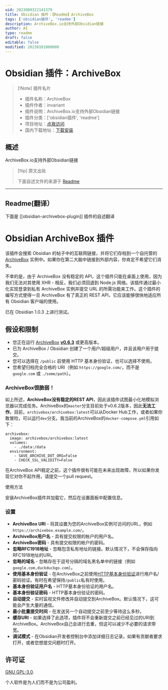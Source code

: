 ```yaml
---
uid: 2023080322141379
title: Obsidian 插件：【Readme】ArchiveBox
tags: ['obsidian插件', 'readme']
description: ArchiveBox.io支持外部Obsidian链接
author: AI
type: readme
draft: false
editable: false
modified: 20230101000000
---
```


# Obsidian 插件：ArchiveBox

> [!Note] 插件名片
> - 插件名称：ArchiveBox
> - 插件作者：invariant
> - 插件说明：ArchiveBox.io支持外部Obsidian链接
> - 插件分类：['obsidian插件', 'readme']
> - 项目地址：[点我访问](https://github.com/invariant/obsidian-archivebox-plugin)
> - 国内下载地址：[下载安装](https://pkmer.cn/products/plugin/pluginMarket/?obsidian-archivebox-plugin)

## 概述

ArchiveBox.io支持外部Obsidian链接



> [!tip] 原文出处
> 
>下面自述文件的来源于 [Readme](https://ghproxy.net/https://raw.githubusercontent.com/invariant/obsidian-archivebox-plugin/main/README.md)
> 

---

## Readme(翻译）

下面是 [[obsidian-archivebox-plugin]] 插件的自述翻译


# Obsidian ArchiveBox 插件

该插件会搜索 Obsidian 的帖子中的互联网链接，并将它们存档到一个自托管的 [ArchiveBox](https://archivebox.io) 实例中。如果你在第二大脑中链接到外部内容，你肯定不希望它们消失。

不幸的是，由于 ArchiveBox 没有稳定的 API，这个插件只能在桌面上使用，因为我们无法对其使用 XHR - 相反，我们必须回退到 Node.js 网络。该插件通过最小化实现登录到私有 ArchiveBox 实例并提交 URL 的所需功能来工作。这个插件的编写方式使得一旦 ArchiveBox 有了真正的 REST API，它应该能够很快地适应所有 Obsidian 客户端的使用。

已在 Obsidian 1.0.3 上进行测试。

## 假设和限制

- 您正在运行 [ArchiveBox](https://archivebox.io) [**v0.6.3**](https://github.com/ArchiveBox/ArchiveBox/pull/721) 或更高版本。
- 已为 ArchiveBox / Obsidian 创建了一个用户/超级用户，并且该用户用于提交。
- 您可以选择在 `/public` 前使用 HTTP 基本身份验证，也可以选择不使用。
- 您希望归档完全合格的 URI（例如 `https://google.com/`，而不是 `google.com` 或 `./some/path`）。

### ArchiveBox很脆弱！

如上所述，**ArchiveBox没有稳定的REST API**，因此该插件试图最小化地模拟浏览器以完成任务。ArchiveBox的`master`分支目前处于v0.6.2版本，因此**无法工作**。目前，`archivebox/archivebox:latest`可以从Docker Hub工作，或者如果你敢冒险，可以运行`dev`分支。我当前的ArchiveBox的`docker-compose.yml`引用如下：

````docker-compose
archivebox:
  image: archivebox/archivebox:latest
  volumes:
    - ./data:/data
  environment:
    - SAVE_ARCHIVE_DOT_ORG=False
    - CHECK_SSL_VALIDITY=False
````

在ArchiveBox API稳定之前，这个插件很有可能在未来出现故障，所以如果你发现它对你不起作用，请提交一个pull request。

使用方法

安装ArchiveBox插件并加载它，然后在设置面板中配置信息。

### 设置

- **ArchiveBox URI** - 将其设置为您的ArchiveBox实例可访问的URL，例如 `https://archivebox.example.com/`。
- **ArchiveBox用户名** - 具有提交权限的帐户的用户名。
- **ArchiveBox密码** - 具有提交权限的帐户的密码。
- **忽略RFC1918地址** - 忽略包含私有地址的链接。默认情况下，不会保存指向RFC1918地址的URI。
- **忽略的域名** - 忽略存在于逗号分隔的域名黑名单中的链接（例如 `google.com,duckduckgo.com`）。
- **使用基本身份验证** - 在ArchiveBox之前使用[HTTP基本身份验证](https://developer.mozilla.org/en-US/docs/Web/HTTP/Authentication)进行用户名/密码验证。有时在希望保持`/public`私有时使用。
- **基本身份验证用户名** - HTTP基本身份验证的用户名。
- **基本身份验证密码** - HTTP基本身份验证的密码。
- **自动提交** - 实时监视文件修改并自动提交到ArchiveBox。默认情况下，这可能会产生大量的通信。
- **最小批量提交时间** - 在发送另一个自动提交之前至少等待这么多秒。
- **缓存URI** - 如果选择了此选项，插件将不会重新提交之前已经见过的URI到ArchiveBox。ArchiveBox自己会进行去重，但这可以减少不必要的请求带宽。
- **调试模式** - 在Obsidian开发者控制台中添加详细日志记录。如果有贡献者要求打开，或者您想提交问题时打开。

## 许可证

[GNU GPL-3.0](./LICENSE).

个人软件是为人们而不是为公司盈利。



